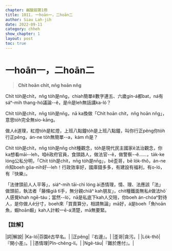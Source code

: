 ```yaml
---
chapter: 鹹酸甜第1冊
title: 1011. 一hoān一，二hoān二
author: Siau Lah-jih
date: 2022-09-11
category: chheh
show_chapter: 1
layout: post
toc: true
---
```

  

# 一hoān一，二hoān二
>**Chi̍t hoān chi̍t, nn̄g hoān nn̄g**
 
Chi̍t to̍h是chi̍t，nn̄g to̍h是nn̄g，chiah簡單ê數字連五、六歲gín-á都bat，ná有sáⁿ-mih thang-hó議論--ê，是m̄是leh無話講ka-ló？

Chi̍t to̍h是chi̍t，nn̄g to̍h是nn̄g，nā ka換做「Chi̍t hoān chi̍t，nn̄g hoān nn̄g」，意思to̍h完全無sio-kāng。

做人ê道理，紅燈to̍h是紅燈，上班八點鐘to̍h是上班八點鐘，叫你行正pêng你to̍h行正pêng，án-ne to̍h無簡單--a，kám m̄是？

Chi̍t to̍h是chi̍t，nn̄g to̍h是nn̄g chit種觀念，to̍h是現代民主國家ê法治觀念，你ka想看māi--leh，咱ê政府官員，食頭路人，做法官--ê，做警察--ê……，ta̍k-ke lóng公私分明，「Chi̍t to̍h是chi̍t，nn̄g to̍h是nn̄g」，bē歪哥，bē lo̍k-thô，án-ne m̄知boeh gōa-ni̍h好--leh！行政效率好，國庫錢多多，有建設有福利，有o-ló，有『快樂』。

「法律頭前人人平等」，siáⁿ-mih tāi-chì lóng ài憑情理，情、理、法應該「法」做頭前，執法者「藤條giâ tī手，無分親chiâⁿ kah朋友」，chit種鐵面無私ê做法hō͘人感覺khah ngē-táu；當然--lò͘，nā是私底下kah人交陪，你boeh án-chóaⁿ對待人，是你做人ê分寸，boeh來「買賣算分，相請無論」mā好，á是boeh「魚hoān魚，蝦hoān蝦」kah人計較一ē-á清楚，mā無要緊。




### 【註解】

|詞|解說|
|Ka-ló|芬園ê古早名。|
|正pêng|『右邊』。|
|歪哥|貪污。|
|Lo̍k-thô|『開小差』。|
|憑情理|Pîn-chêng-lí。|
|Ngē-táu|『難於應付』。|

